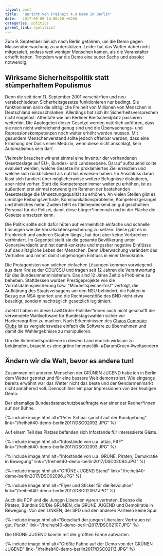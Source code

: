 ```yaml
---
layout: post
title:  "Bericht von Freiheit 4.0 Demo in Berlin"
date:   2017-09-09 14:00:00 +0200
categories: politics
parent_link: /politics/
---
```


Zum 9. September bin ich nach Berlin gefahren, um die Demo gegen Massenüberwachung
zu unterstützen. Leider hat das Wetter dabei nicht mitgespielt, sodass weit weniger
Menschen kamen, als die Veranstalter erhofft hatten. Trotzdem war die Demo eine
super Sache und absolut notwendig. 

## Wirksame Sicherheitspolitik statt stümperhaftem Populismus

Denn die seit dem 11. September 2001 verschärften
und neu verabschiedeten Sicherheitsgesetze funktionieren nur bedingt. Sie funktionieren
darin die alltägliche Freiheit von Millionen von Menschen in Deutschland einzuschränken.
Allerdings hat sich ihr Sicherheitsversprechen nicht eingelöst. Attentate wie
am Berliner Breitscheidplatz passieren weiterhin. Die Apologeten dieser Gesetze
werden natürlich anführen, dass sie noch nicht weitreichend genug sind und die
Überwachungs- und Repressionskompetenzen noch weiter erhöht werden müssen.
Mit gesundem Menschenverstand sollte jedoch offenbar werden, dass eine Erhöhung
der Dosis einer Medizin, wenn diese nicht anschlägt, kein Automatismus sein darf.

Vielmehr brauchen wir erst einmal eine Inventur der vorhandenen Gesetzeslage auf
EU-, Bundes- und Landesebene. Darauf aufbauend sollte evaluiert werden, welche 
Gesetze ihr proklamiertes Ziel erreichen und welche sich rückblickend als nutzlos
erwiesen haben. Im Anschluss daran lässt sich fundiert über möglicherweise weitere
Befugnisse diskutieren, aber nicht vorher. Statt die Kompetenzen immer weiter
zu erhöhen, ist es außerdem erst einmal notwendig im Rahmen der bestehenden
Gesetzeslage die Umsetzungsqualität zu erhöhen. An vielen Stellen gibt es unnötige
Reibungsverluste, Kommunikationsprobleme, Kompetenzgerangel und ähnliches mehr.
Zudem fehlt es flächendeckend an gut geschultem Personal für die Polizei, damit
diese bürger*innennah und in der Fläche die Gesetze umsetzen kann.

Die Politik sollte sich dafür hüten auf vermeintlich einfache und schnelle Lösungen
wie die Vorratsdatenspeicherung zu setzen. Diese gibt es in Frankreich und 
anderen Staaten längst, hat dort aber keine Verbrechen verhindert. Im Gegenteil 
stellt sie die gesamte Bevölkerung unter Generalverdacht und hat damit konkrete 
und messbar negative Einflüsse auf das alltägliche Leben der Menschen. Denn 
Überwachung verändert das Verhalten und nimmt damit ungehörigen Einfluss in 
einer Demokratie. 

Die Protagonisten von solchen einfachen Lösungen kommen
vorwiegend aus dem Kreise der CDU/CSU und tragen seit 12 Jahren die Verantwortung
für das Bundesinnenministerium. Das sind 12 Jahre Zeit die Probleme zu beheben.
Stattdessen wurden Prestigeprojekte wie die Vorratsdatenspeicherung bzw.
"Mindestspeicherfrist" verfolgt, die Aufklärung des Staatsversagens um den NSU
behindert, die Fakten in Bezug zur NSA ignoriert und die Rechtsverstöße des BND
nicht etwa beseitigt, sondern nachträglich gesetzlich legitimiert.

Zuletzt haben es diese Law&Order-Politiker\*innen auch nicht geschafft die
verwendete Wahlsoftware für Bundestagswahlen sicher vor Hackerangriffen zu machen.
Nach Erkenntnissen des [Chaos Computer Clubs][0] ist es vergleichsweise einfach die
Software zu übernehmen und damit die Wahlergebnisse zu manipulieren.

Um die Sicherheitsprobleme in diesem Land endlich wirksam zu bekämpfen, braucht
es eine grüne Innenpolitik. #DarumGruen #weltaendern

[0]: http://ccc.de/de/updates/2017/pc-wahl

## Ändern wir die Welt, bevor es andere tun!

Zusammen mit anderen Menschen der GRÜNEN JUGEND habe ich in Berlin dem Wetter
getrotzt und für eine bessere Welt demonstriert. Wie eingangs bereits erwähnt war
das Wetter nicht das beste und der Gendarmenmarkt nicht annähernd voll. Dennoch
hier ein paar Impressionen von der heutigen Demo.

Der ehemalige Bundesdatenschutzbeauftragte war einer der Redner*innen auf der Bühne.

{% include image.html alt="Peter Schaar spricht auf der Kundgebung"
   link="/freiheit40-demo-berlin2017/DSC02092.JPG" %}

Auf einem Teil des Platzes befanden sich Infostände für interessierte Gäste.

{% include image.html alt="Infostände von u.a. attac, FIfF"
   link="/freiheit40-demo-berlin2017/DSC02093.JPG" %}
   
{% include image.html alt="Infostände von u.a. GRÜNE, Piraten, Demokratie in Bewegung"
   link="/freiheit40-demo-berlin2017/DSC02094.JPG" %}
   
{% include image.html alt="GRÜNE JUGEND Stand"
   link="/freiheit40-demo-berlin2017/DSC02096.JPG" %}
   
{% include image.html alt="Flyer und Sticker für die Revolution"
   link="/freiheit40-demo-berlin2017/DSC02097.JPG" %}

Auch die FDP und die Jungen Liberalen waren vertreten. Ebenso die Piraten,
Bündnis 90/Die GRÜNEN, die GRÜNE JUGEND und Demokratie in Bewegung. Von den LINKEN, 
der SPD und den anderen Parteien keine Spur.

{% include image.html alt="Botschaft der jungen Liberalen: Vertrauen ist gut. Punkt."
   link="/freiheit40-demo-berlin2017/DSC02107.JPG" %}

Die GRÜNE JUGEND konnte mit der größten Fahne aufwarten.

{% include image.html alt="Größte Fahne auf der Demo von der GRÜNEN JUGEND"
   link="/freiheit40-demo-berlin2017/DSC02113.JPG" %}
